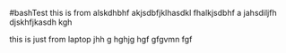 #bashTest
this is from alskdhbhf akjsdbfjklhasdkl fhalkjsdbhf a
 jahsdiljfh  djskhfjkasdh kgh


 this is just from laptop jhh g 
  hghjg
  hgf gfgvmn fgf 